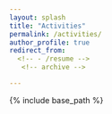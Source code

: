 ```yaml
---
layout: splash
title: "Activities"
permalink: /activities/
author_profile: true
redirect_from:
  <!-- - /resume -->
   <!-- archive -->

---
```


{% include base_path %}

<!-- **Journal reviewer**  
Advanced Robotics -->

